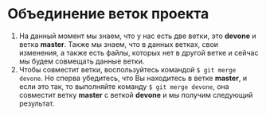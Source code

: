 # Объединение веток проекта

1. На данный момент мы знаем, что у нас есть две ветки, это **devone** и ветка **master**. Также мы знаем, что в данных ветках, свои изменения, а также есть файлы, которых нет в другой ветке и сейчас мы будем совмещать данные ветки.  
2. Чтобы совместит ветки, воспользуйтесь командой `$ git merge devone`. Но сперва убедитесь, что Вы находитесь в ветке **master**, и если это так, то выполняйте команду `$ git merge devone`, она совместит ветку **master** с веткой **devone** и мы получим следующий результат.  

